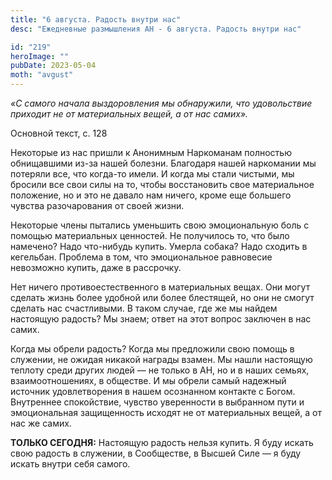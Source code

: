 ```yaml
---
title: "6 августа. Радость внутри нас"
desc: "Ежедневные размышления АН - 6 августа. Радость внутри нас"

id: "219"
heroImage: ""
pubDate: 2023-05-04
moth: "avgust"
---
```


_«С самого начала выздоровления мы обнаружили, что удовольствие приходит не от
материальных вещей, а от нас самих»._

Основной текст, с. 128

Некоторые из нас пришли к Анонимным Наркоманам полностью обнищавшими из-за
нашей болезни. Благодаря нашей наркомании мы потеряли все, что когда-то имели.
И когда мы стали чистыми, мы бросили все свои силы на то, чтобы восстановить
свое материальное положение, но и это не давало нам ничего, кроме еще большего
чувства разочарования от своей жизни.

Некоторые члены пытались уменьшить свою эмоциональную боль с помощью
материальных ценностей. Не получилось то, что было намечено? Надо что-нибудь
купить. Умерла собака? Надо сходить в кегельбан. Проблема в том, что
эмоциональное равновесие невозможно купить, даже в рассрочку.

Нет ничего противоестественного в материальных вещах. Они могут сделать жизнь
более удобной или более блестящей, но они не смогут сделать нас счастливыми. В
таком случае, где же мы найдем настоящую радость? Мы знаем; ответ на этот
вопрос заключен в нас самих.

Когда мы обрели радость? Когда мы предложили свою помощь в служении, не ожидая
никакой награды взамен. Мы нашли настоящую теплоту среди других людей — не
только в АН, но и в наших семьях, взаимоотношениях, в обществе. И мы обрели
самый надежный источник удовлетворения в нашем осознанном контакте с Богом.
Внутреннее спокойствие, чувство уверенности в выбранном пути и эмоциональная
защищенность исходят не от материальных вещей, а от нас же самих.

**ТОЛЬКО СЕГОДНЯ:** Настоящую радость нельзя купить. Я буду искать свою
радость в служении, в Сообществе, в Высшей Силе — я буду искать внутри себя
самого.
